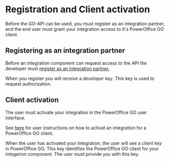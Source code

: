 Registration and Client activation
==================================

Before the GO-API can be used, you must register as an integration partner, and the end user must grant your integration access to it's PowerOffice GO client. 

## Registering as an integration partner

Before an integration component can request access to the API the developer must [register as an integration partner.](http://api.go.poweroffice.net/register)

When you register you will receive a *developer key*. This key is used to request authorization.

## Client activation

The user must activate your integration in the PowerOffice GO user interface.

See [here](todo:) for user instructions on how to activat an integration for a PowerOffice GO client. 

When the user has activated your integration, the user will see a *client key* in PowerOffice GO. This key identifies the PowerOffice GO client for your integarion component. The user must provide you with this key.
